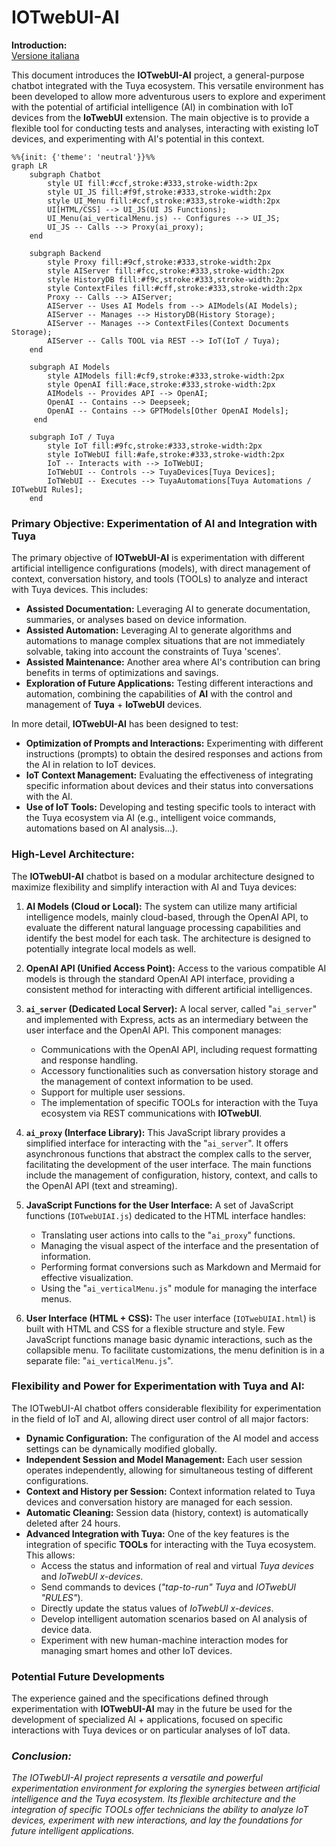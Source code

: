 # IOTwebUI-AI

**Introduction:**<br>
[Versione italiana](https://github.com/msillano/IoTwebUI/blob/main/IOTwebUI-AI/LEGGIMI.md)

This document introduces the **IOTwebUI-AI** project, a general-purpose chatbot integrated with the Tuya ecosystem.
This versatile environment has been developed to allow more adventurous users to explore and experiment with the potential of artificial intelligence (AI) in combination with IoT devices from the **IoTwebUI** extension. The main objective is to provide a flexible tool for conducting tests and analyses, interacting with existing IoT devices, and experimenting with AI's potential in this context.

```mermaid
%%{init: {'theme': 'neutral'}}%%
graph LR
    subgraph Chatbot
        style UI fill:#ccf,stroke:#333,stroke-width:2px
        style UI_JS fill:#f9f,stroke:#333,stroke-width:2px
        style UI_Menu fill:#ccf,stroke:#333,stroke-width:2px
        UI[HTML/CSS] --> UI_JS(UI JS Functions);
        UI_Menu(ai_verticalMenu.js) -- Configures --> UI_JS;
        UI_JS -- Calls --> Proxy(ai_proxy);
    end

    subgraph Backend
        style Proxy fill:#9cf,stroke:#333,stroke-width:2px
        style AIServer fill:#fcc,stroke:#333,stroke-width:2px
        style HistoryDB fill:#f9c,stroke:#333,stroke-width:2px
        style ContextFiles fill:#cff,stroke:#333,stroke-width:2px
        Proxy -- Calls --> AIServer;
        AIServer -- Uses AI Models from --> AIModels(AI Models);
        AIServer -- Manages --> HistoryDB(History Storage);
        AIServer -- Manages --> ContextFiles(Context Documents Storage);
        AIServer -- Calls TOOL via REST --> IoT(IoT / Tuya);
    end

    subgraph AI Models
        style AIModels fill:#cf9,stroke:#333,stroke-width:2px
        style OpenAI fill:#ace,stroke:#333,stroke-width:2px
        AIModels -- Provides API --> OpenAI;
        OpenAI -- Contains --> Deepseek;
        OpenAI -- Contains --> GPTModels[Other OpenAI Models];
     end

    subgraph IoT / Tuya
        style IoT fill:#9fc,stroke:#333,stroke-width:2px
        style IoTWebUI fill:#afe,stroke:#333,stroke-width:2px
        IoT -- Interacts with --> IoTWebUI;
        IoTWebUI -- Controls --> TuyaDevices[Tuya Devices];
        IoTWebUI -- Executes --> TuyaAutomations[Tuya Automations / IOTwebUI Rules];
    end
```

### Primary Objective: Experimentation of AI and Integration with Tuya

The primary objective of **IOTwebUI-AI** is experimentation with different artificial intelligence configurations (models), with direct management of context, conversation history, and tools (TOOLs) to analyze and interact with Tuya devices. This includes:

* **Assisted Documentation:** Leveraging AI to generate documentation, summaries, or analyses based on device information.
* **Assisted Automation:** Leveraging AI to generate algorithms and automations to manage complex situations that are not immediately solvable, taking into account the constraints of Tuya 'scenes'.
* **Assisted Maintenance:** Another area where AI's contribution can bring benefits in terms of optimizations and savings.
* **Exploration of Future Applications:** Testing different interactions and automation,  combining the capabilities of **AI** with the control and management of **Tuya** + **IoTwebUI** devices.

In more detail, **IOTwebUI-AI** has been designed to test:

* **Optimization of Prompts and Interactions:** Experimenting with different instructions (prompts) to obtain the desired responses and actions from the AI in relation to IoT devices.
* **IoT Context Management:** Evaluating the effectiveness of integrating specific information about devices and their status into conversations with the AI.
* **Use of IoT Tools:** Developing and testing specific tools to interact with the Tuya ecosystem via AI (e.g., intelligent voice commands, automations based on AI analysis...).

### High-Level Architecture:

The **IOTwebUI-AI** chatbot is based on a modular architecture designed to maximize flexibility and simplify interaction with AI and Tuya devices:

1.  **AI Models (Cloud or Local):** The system can utilize many artificial intelligence models, mainly cloud-based, through the OpenAI API, to evaluate the different natural language processing capabilities and identify the best model for each task. The architecture is designed to potentially integrate local models as well.

2.  **OpenAI API (Unified Access Point):** Access to the various compatible AI models is through the standard OpenAI API interface, providing a consistent method for interacting with different artificial intelligences.

3.  **`ai_server` (Dedicated Local Server):** A local server, called "`ai_server`" and implemented with Express, acts as an intermediary between the user interface and the OpenAI API. This component manages:
    * Communications with the OpenAI API, including request formatting and response handling.
    * Accessory functionalities such as conversation history storage and the management of context information to be used.
    * Support for multiple user sessions.
    * The implementation of specific TOOLs for interaction with the Tuya ecosystem via REST communications with **IOTwebUI**.

4.  **`ai_proxy` (Interface Library):** This JavaScript library provides a simplified interface for interacting with the "`ai_server`". It offers asynchronous functions that abstract the complex calls to the server, facilitating the development of the user interface. The main functions include the management of configuration, history, context, and calls to the OpenAI API (text and streaming).

5.  **JavaScript Functions for the User Interface:** A set of JavaScript functions (`IOTwebUIAI.js`) dedicated to the HTML interface handles:
    * Translating user actions into calls to the "`ai_proxy`" functions.
    * Managing the visual aspect of the interface and the presentation of information.
    * Performing format conversions such as Markdown and Mermaid for effective visualization.
    * Using the "`ai_verticalMenu.js`" module for managing the interface menus.

6.  **User Interface (HTML + CSS):** The user interface (`IOTwebUIAI.html`) is built with HTML and CSS for a flexible structure and style. Few JavaScript functions manage basic dynamic interactions, such as the collapsible menu.
    To facilitate customizations, the menu definition is in a separate file: "`ai_verticalMenu.js`".

### Flexibility and Power for Experimentation with Tuya and AI:

The IOTwebUI-AI chatbot offers considerable flexibility for experimentation in the field of IoT and AI, allowing direct user control of all major factors:

* **Dynamic Configuration:** The configuration of the AI model and access settings can be dynamically modified globally.
* **Independent Session and Model Management:** Each user session operates independently, allowing for simultaneous testing of different configurations.
* **Context and History per Session:** Context information related to Tuya devices and conversation history are managed for each session.
* **Automatic Cleaning:** Session data (history, context) is automatically deleted after 24 hours.
* **Advanced Integration with Tuya:** One of the key features is the integration of specific **TOOLs** for interacting with the Tuya ecosystem. This allows:
    * Access the status and information of real and virtual _Tuya devices_ and _IoTwebUI x-devices_.
    * Send commands to devices (_"tap-to-run" Tuya_ and _IOTwebUI "RULES"_).
    * Directly update the status values of _IoTwebUI x-devices_.
    * Develop intelligent automation scenarios based on AI analysis of device data.
    * Experiment with new human-machine interaction modes for managing smart homes and other IoT devices.

### Potential Future Developments

The experience gained and the specifications defined through experimentation with **IOTwebUI-AI** may in the future be used for the development of specialized AI + applications, focused on specific interactions with Tuya devices or on particular analyses of IoT data.

### _Conclusion:_

_The IOTwebUI-AI project represents a versatile and powerful experimentation environment for exploring the synergies between artificial intelligence and the Tuya ecosystem. Its flexible architecture and the integration of specific TOOLs offer technicians the ability to analyze IoT devices, experiment with new interactions, and lay the foundations for future intelligent applications._
